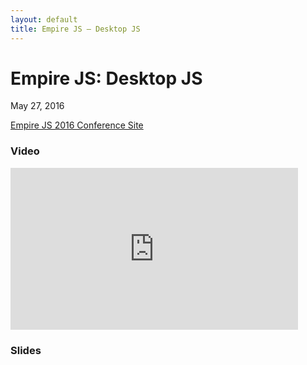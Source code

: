 ```yaml
---
layout: default
title: Empire JS — Desktop JS
---
```


# Empire JS: Desktop JS

May 27, 2016

[Empire JS 2016 Conference Site](http://2016.empirejs.org)

### Video

<iframe width="460" height="259" src="https://www.youtube.com/embed/00mAVjF9WEA?list=PL31ehRjJCA6GsdqLlLuMe7md1lgxG49BF" frameborder="0" allowfullscreen></iframe>

### Slides

<script async class="speakerdeck-embed" data-id="6b265f22a9534bf4930bb3562ccbfde4" data-ratio="1.77777777777778" src="//speakerdeck.com/assets/embed.js"></script>

